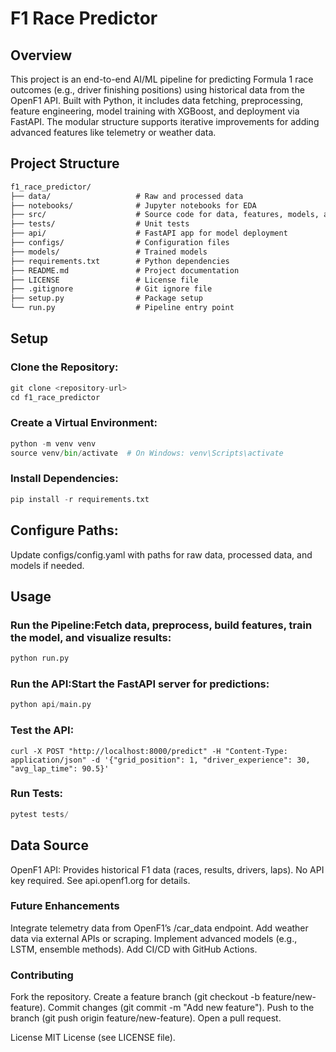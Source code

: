 # F1 Race Predictor
## Overview
This project is an end-to-end AI/ML pipeline for predicting Formula 1 race outcomes (e.g., driver finishing positions) using historical data from the OpenF1 API. Built with Python, it includes data fetching, preprocessing, feature engineering, model training with XGBoost, and deployment via FastAPI. The modular structure supports iterative improvements for adding advanced features like telemetry or weather data.

## Project Structure
```markdown
f1_race_predictor/
├── data/                   # Raw and processed data
├── notebooks/              # Jupyter notebooks for EDA
├── src/                    # Source code for data, features, models, and visualization
├── tests/                  # Unit tests
├── api/                    # FastAPI app for model deployment
├── configs/                # Configuration files
├── models/                 # Trained models
├── requirements.txt        # Python dependencies
├── README.md               # Project documentation
├── LICENSE                 # License file
├── .gitignore              # Git ignore file
├── setup.py                # Package setup
└── run.py                  # Pipeline entry point
```

## Setup

### Clone the Repository:
```python
git clone <repository-url>
cd f1_race_predictor
```


### Create a Virtual Environment:
```python
python -m venv venv
source venv/bin/activate  # On Windows: venv\Scripts\activate
```

### Install Dependencies:
```python
pip install -r requirements.txt
```

## Configure Paths:

Update configs/config.yaml with paths for raw data, processed data, and models if needed.


## Usage

### Run the Pipeline:Fetch data, preprocess, build features, train the model, and visualize results:
```python
python run.py
```

### Run the API:Start the FastAPI server for predictions:
```python
python api/main.py
```

### Test the API:
```console
curl -X POST "http://localhost:8000/predict" -H "Content-Type: application/json" -d '{"grid_position": 1, "driver_experience": 30, "avg_lap_time": 90.5}'
```


### Run Tests:
```python
pytest tests/
```



## Data Source

OpenF1 API: Provides historical F1 data (races, results, drivers, laps). No API key required. See api.openf1.org for details.

### Future Enhancements

Integrate telemetry data from OpenF1’s /car_data endpoint.
Add weather data via external APIs or scraping.
Implement advanced models (e.g., LSTM, ensemble methods).
Add CI/CD with GitHub Actions.

### Contributing

Fork the repository.
Create a feature branch (git checkout -b feature/new-feature).
Commit changes (git commit -m "Add new feature").
Push to the branch (git push origin feature/new-feature).
Open a pull request.

License
MIT License (see LICENSE file).